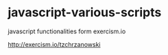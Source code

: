 # javascript-various-scripts
javascript functionalities form exercism.io

http://exercism.io/tzchrzanowski
